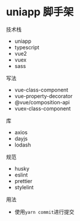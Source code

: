 # uniapp 脚手架

技术栈

- uniapp
- typescript
- vue2
- vuex
- sass

写法

- vue-class-component
- vue-property-decorator
- @vue/composition-api
- vuex-class-component

库

- axios
- dayjs
- lodash

规范

- husky
- eslint
- prettier
- stylelint

用法

- 使用`yarn commit`进行提交

